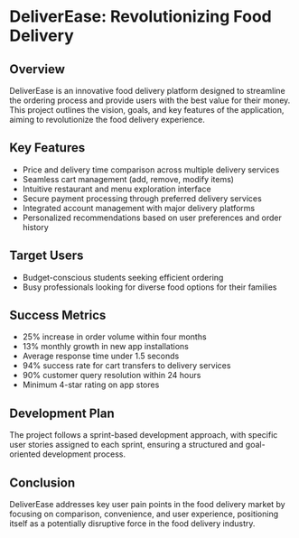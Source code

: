 # DeliverEase: Revolutionizing Food Delivery

## Overview

DeliverEase is an innovative food delivery platform designed to streamline the ordering process and provide users with the best value for their money. This project outlines the vision, goals, and key features of the application, aiming to revolutionize the food delivery experience.

## Key Features

- Price and delivery time comparison across multiple delivery services
- Seamless cart management (add, remove, modify items)
- Intuitive restaurant and menu exploration interface
- Secure payment processing through preferred delivery services
- Integrated account management with major delivery platforms
- Personalized recommendations based on user preferences and order history

## Target Users

- Budget-conscious students seeking efficient ordering
- Busy professionals looking for diverse food options for their families

## Success Metrics

- 25% increase in order volume within four months
- 13% monthly growth in new app installations
- Average response time under 1.5 seconds
- 94% success rate for cart transfers to delivery services
- 90% customer query resolution within 24 hours
- Minimum 4-star rating on app stores

## Development Plan

The project follows a sprint-based development approach, with specific user stories assigned to each sprint, ensuring a structured and goal-oriented development process.

## Conclusion

DeliverEase addresses key user pain points in the food delivery market by focusing on comparison, convenience, and user experience, positioning itself as a potentially disruptive force in the food delivery industry.
